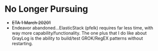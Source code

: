 # No Longer Pursuing 
- ~~ETA 1 March 20201~~
- Endeavor abandoned...ElasticStack (pfelk) requires far less time, with way more capability/functionality. The one plus that I do like about GrayLog is the ability to build/test GROK/RegEX patterns without restarting.
